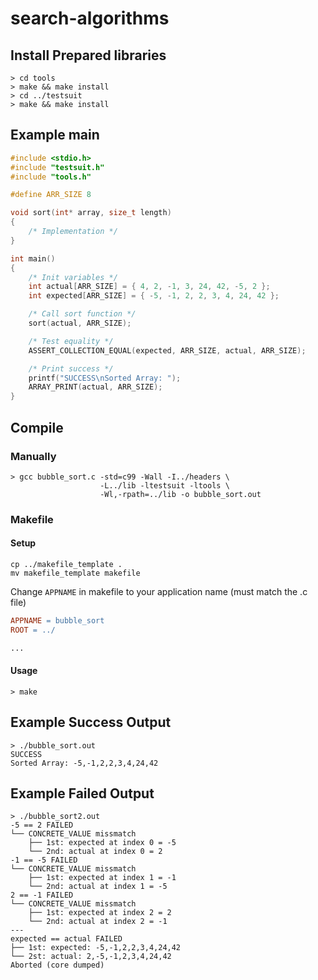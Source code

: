 # search-algorithms
## Install Prepared libraries
```console
> cd tools
> make && make install
> cd ../testsuit
> make && make install
```


## Example main

```c
#include <stdio.h>
#include "testsuit.h"
#include "tools.h"

#define ARR_SIZE 8

void sort(int* array, size_t length)
{
    /* Implementation */
}

int main()
{
    /* Init variables */
    int actual[ARR_SIZE] = { 4, 2, -1, 3, 24, 42, -5, 2 };
    int expected[ARR_SIZE] = { -5, -1, 2, 2, 3, 4, 24, 42 };

    /* Call sort function */
    sort(actual, ARR_SIZE);

    /* Test equality */
    ASSERT_COLLECTION_EQUAL(expected, ARR_SIZE, actual, ARR_SIZE);

    /* Print success */
    printf("SUCCESS\nSorted Array: ");
    ARRAY_PRINT(actual, ARR_SIZE);
}
```

## Compile
### Manually
```console
> gcc bubble_sort.c -std=c99 -Wall -I../headers \
                    -L../lib -ltestsuit -ltools \
                    -Wl,-rpath=../lib -o bubble_sort.out
```
### Makefile
#### Setup
```console
cp ../makefile_template .
mv makefile_template makefile
```
Change `APPNAME` in makefile to your application name (must match the .c file)
```Makefile
APPNAME = bubble_sort
ROOT = ../

...
```
#### Usage
```console
> make
```

## Example Success Output
```console
> ./bubble_sort.out 
SUCCESS
Sorted Array: -5,-1,2,2,3,4,24,42
```

## Example Failed Output
```console
> ./bubble_sort2.out 
-5 == 2 FAILED
└── CONCRETE_VALUE missmatch
    ├── 1st: expected at index 0 = -5
    └── 2nd: actual at index 0 = 2
-1 == -5 FAILED
└── CONCRETE_VALUE missmatch
    ├── 1st: expected at index 1 = -1
    └── 2nd: actual at index 1 = -5
2 == -1 FAILED
└── CONCRETE_VALUE missmatch
    ├── 1st: expected at index 2 = 2
    └── 2nd: actual at index 2 = -1
---
expected == actual FAILED
├── 1st: expected: -5,-1,2,2,3,4,24,42
└── 2st: actual: 2,-5,-1,2,3,4,24,42
Aborted (core dumped)
```
